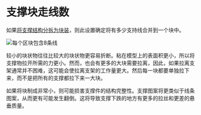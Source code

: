 支撑块走线数
====
如果[将支撑结构分拆为块装](support_skip_some_zags.md)，则此设置确定将有多少支持线合并到一个块中。

<!--screenshot {
"image_path": "support_skip_some_zags.png",
"models": [{"script": "rack.scad"}],
"camera_position": [0, 184, 10],
"settings": {
"support_enable": true,
"support_pattern": "zigzag",
"support_skip_some_zags": true,
"support_skip_zag_per_mm": 20
},
"colours": 32
}-->
![每个区块包含8条线](../images/support_skip_some_zags.png)

较小的块状物往往比较大的块状物更容易折断。粘在模型上的表面积更小，所以将支撑物拉开所需的力更小。然而，也会有更多的大块需要拉离，因此，如果拉离支架通常并不困难，这可能会使拉离支架的工作量更大。然后每一块都要单独拉下来，而不是把所有的支撑都拉下来一大块。

如果将块制成非常小，则可能损害支撑件的结构完整性。支撑图案将更类似于线条图案，从而更有可能发生翻倒。这将导致支撑下跌的地方有更多的拉丝和更差的悬垂质量。
